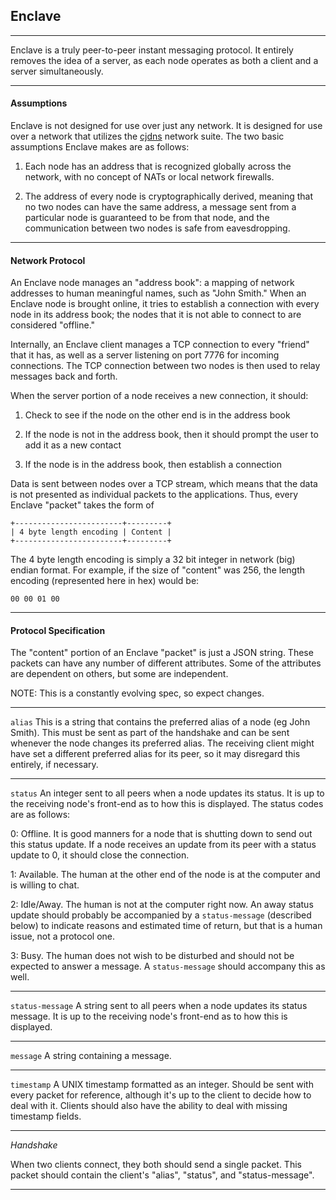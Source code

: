 ## **Enclave**

---

Enclave is a truly peer-to-peer instant messaging protocol. It entirely removes the idea of a server, as each node operates as both a client and a server simultaneously.

---

#### **Assumptions**

Enclave is not designed for use over just any network. It is designed for use over a network that utilizes the [cjdns](https://github.com/cjdelisle/cjdns) network suite. The two basic assumptions Enclave makes are as follows:

1. Each node has an address that is recognized globally across the network, with no concept of NATs or local network firewalls.

2. The address of every node is cryptographically derived, meaning that no two nodes can have the same address, a message sent from a particular node is guaranteed to be from that node, and the communication between two nodes is safe from eavesdropping.

---

#### **Network Protocol**

An Enclave node manages an "address book": a mapping of network addresses to human meaningful names, such as "John Smith." When an Enclave node is brought online, it tries to establish a connection with every node in its address book; the nodes that it is not able to connect to are considered "offline."

Internally, an Enclave client manages a TCP connection to every "friend" that it has, as well as a server listening on port 7776 for incoming connections. The TCP connection between two nodes is then used to relay messages back and forth.

When the server portion of a node receives a new connection, it should:

1. Check to see if the node on the other end is in the address book

2. If the node is not in the address book, then it should prompt the user to add it as a new contact

3. If the node is in the address book, then establish a connection

Data is sent between nodes over a TCP stream, which means that the data is not presented as individual packets to the applications. Thus, every Enclave "packet" takes the form of

    +------------------------+---------+
    | 4 byte length encoding | Content |
    +------------------------+---------+

The 4 byte length encoding is simply a 32 bit integer in network (big) endian format. For example, if the size of "content" was 256, the length encoding (represented here in hex) would be:

    00 00 01 00

---

#### **Protocol Specification**

The "content" portion of an Enclave "packet" is just a JSON string. These packets can have any number of different attributes. Some of the attributes are dependent on others, but some are independent.

NOTE: This is a constantly evolving spec, so expect changes.

---

`alias` This is a string that contains the preferred alias of a node (eg John Smith). This must be sent as part of the handshake and can be sent whenever the node changes its preferred alias. The receiving client might have set a different preferred alias for its peer, so it may disregard this entirely, if necessary.

---

`status` An integer sent to all peers when a node updates its status. It is up to the receiving node's front-end as to how this is displayed. The status codes are as follows:

0: Offline. It is good manners for a node that is shutting down to send out this status update. If a node receives an update from its peer with a status update to 0, it should close the connection.

1: Available. The human at the other end of the node is at the computer and is willing to chat.

2: Idle/Away. The human is not at the computer right now. An away status update should probably be accompanied by a `status-message` (described below) to indicate reasons and estimated time of return, but that is a human issue, not a protocol one.

3: Busy. The human does not wish to be disturbed and should not be expected to answer a message. A `status-message` should accompany this as well.

---

`status-message` A string sent to all peers when a node updates its status message. It is up to the receiving node's front-end as to how this is displayed.

---

`message` A string containing a message.

---

`timestamp` A UNIX timestamp formatted as an integer. Should be sent with every packet for reference, although it's up to the client to decide how to deal with it. Clients should also have the ability to deal with missing timestamp fields.

---

*Handshake*

When two clients connect, they both should send a single packet. This packet should contain the client's "alias", "status", and "status-message".

---
